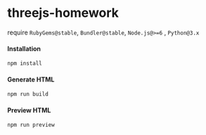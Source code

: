 # threejs-homework

require `RubyGems@stable`, `Bundler@stable`, `Node.js@>=6` , `Python@3.x`

#### Installation

```sh
npm install
```

#### Generate HTML

```sh
npm run build
```

#### Preview HTML

```sh
npm run preview
```
